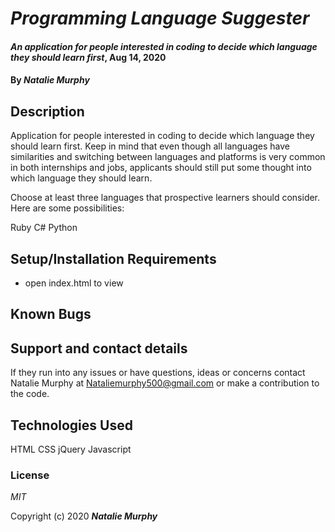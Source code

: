 # _Programming Language Suggester_

#### _An application for people interested in coding to decide which language they should learn first_, Aug 14, 2020

#### By _**Natalie Murphy**_

## Description
Application for people interested in coding to decide which language they should learn first. Keep in mind that even though all languages have similarities and switching between languages and platforms is very common in both internships and jobs, applicants should still put some thought into which language they should learn.

Choose at least three languages that prospective learners should consider. Here are some possibilities:

Ruby
C#
Python


## Setup/Installation Requirements

* open index.html to view


## Known Bugs



## Support and contact details

If they run into any issues or have questions, ideas or concerns contact Natalie Murphy at Nataliemurphy500@gmail.com or make a contribution to the code.

## Technologies Used

HTML
CSS
jQuery
Javascript

### License

*MIT*

Copyright (c) 2020 **_Natalie Murphy_**